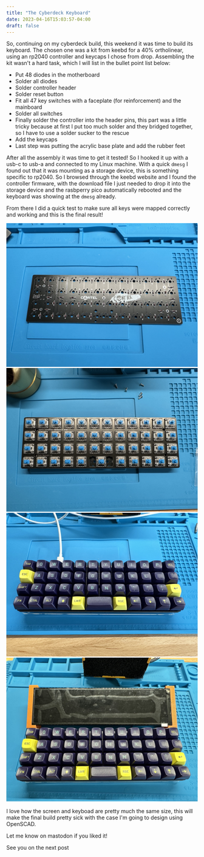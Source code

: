 ```yaml
---
title: "The Cyberdeck Keyboard"
date: 2023-04-16T15:03:57-04:00
draft: false
---
```


So, continuing on my cyberdeck build, this weekend it was time to build its keyboard. The chosen one was a kit from keebd for a 40% ortholinear, using an rp2040 controller and keycaps I chose from drop. Assembling the kit wasn't a hard task, which I will list in the bullet point list below:

* Put 48 diodes in the motherboard
* Solder all diodes
* Solder controller header
* Solder reset button
* Fit all 47 key switches with a faceplate (for reinforcement) and the mainboard
* Solder all switches
* Finally solder the controller into the header pins, this part was a little tricky because at first I put too much solder and they bridged together, so I have to use a solder sucker to the rescue
* Add the keycaps
* Last step was putting the acrylic base plate and add the rubber feet

After all the assembly it was time to get it tested! So I hooked it up with a usb-c to usb-a and connected to my Linux machine. With a quick `dmesg` I found out that it was mounting as a storage device, this is something specific to rp2040. So I browsed through the keebd website and I found the controller firmware, with the download file I just needed to drop it into the storage device and the rasbperry pico automatically rebooted and the keyboard was showing at the `dmesg` already.

From there I did a quick test to make sure all keys were mapped correctly and working and this is the final result!

![Cyberdeck Diodes](/cyberdeck-mainboard-diodes.jpg)
![Cyberdeck Keyswitches](/cyberdeck-keyswitches.jpg)
![Cyberdeck Keyboard Assembled](/cyberdeck-keyboard-assembled.jpg)
![Cyberdeck Screen and Keyboard](/cyberdeck-screen-and-keyboard.jpg)

I love how the screen and keyboad are pretty much the same size, this will make the final build pretty sick with the case I'm going to design using OpenSCAD.

Let me know on mastodon if you liked it!

See you on the next post